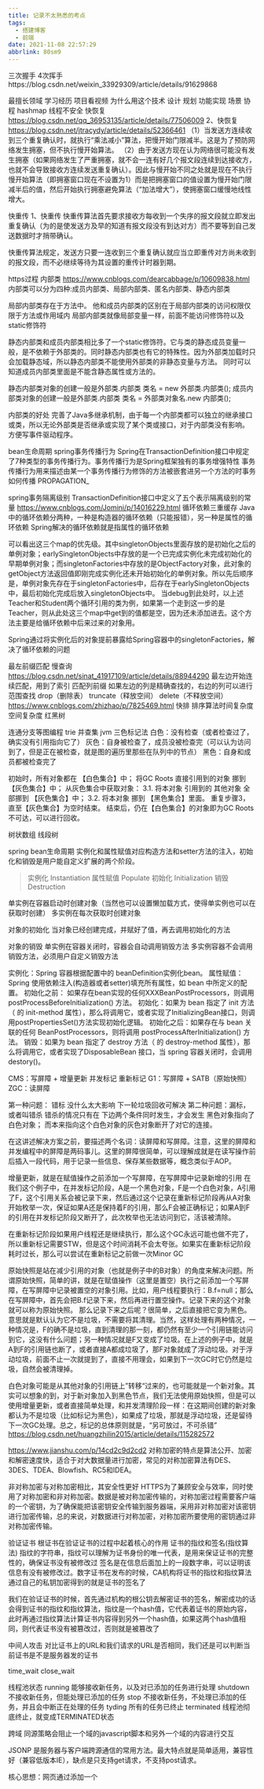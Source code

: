 ```yaml
---
title: 记录不太熟悉的考点
tags:
  - 搭建博客
  - 前端
date: 2021-11-08 22:57:29
abbrlink: 80sm9
---
```

三次握手  4次挥手https://blog.csdn.net/weixin_33929309/article/details/91629868

最擅长领域  学习经历 
项目看视频   为什么用这个技术  设计 规划   功能实现  场景
协程
hashmap 线程不安全
快恢复     https://blog.csdn.net/qq_36953135/article/details/77506009
2、快恢复   https://blog.csdn.net/jtracydy/article/details/52366461
（1）当发送方连续收到三个重复确认时，就执行“乘法减小”算法，把慢开始门限减半。这是为了预防网络发生拥塞，但不执行慢开始算法。
（2）由于发送方现在认为网络很可能没有发生拥塞（如果网络发生了严重拥塞，就不会一连有好几个报文段连续到达接收方，也就不会导致接收方连续发送重复确认）。因此与慢开始不同之处就是现在不执行慢开始算法（即拥塞窗口现在不设置为1）而是把拥塞窗口的值设置为慢开始门限减半后的值，然后开始执行拥塞避免算法（“加法增大”），使拥塞窗口缓慢地线性增大。

快重传
1、快重传
快重传算法首先要求接收方每收到一个失序的报文段就立即发出重复确认（为的是使发送方及早的知道有报文段没有到达对方）而不要等到自己发送数据时才捎带确认。

快重传算法规定，发送方只要一连收到三个重复确认就应当立即重传对方尚未收到的报文段，而不必继续等待为其设置的重传计时器到期。

https过程
内部类    https://www.cnblogs.com/dearcabbage/p/10609838.html
内部类可以分为四种:成员内部类、局部内部类、匿名内部类、静态内部类

局部内部类存在于方法中。
他和成员内部类的区别在于局部内部类的访问权限仅限于方法或作用域内
局部内部类就像局部变量一样，前面不能访问修饰符以及static修饰符

静态内部类和成员内部类相比多了一个static修饰符。它与类的静态成员变量一般，是不依赖于外部类的。同时静态内部类也有它的特殊性。因为外部类加载时只会加载静态域，所以静态内部类不能使用外部类的非静态变量与方法。
同时可以知道成员内部类里面是不能含静态属性或方法的。

静态内部类对象的创建一般是外部类.内部类 类名 = new 外部类.内部类();
成员内部类对象的创建一般是外部类.内部类 类名 = 外部类对象名.new 内部类();

内部类的好处
完善了Java多继承机制，由于每一个内部类都可以独立的继承接口或类，所以无论外部类是否继承或实现了某个类或接口，对于内部类没有影响。
方便写事件驱动程序。


bean生命周期
spring事务传播行为
Spring在TransactionDefinition接口中规定了7种类型的事务传播行为。事务传播行为是Spring框架独有的事务增强特性
事务传播行为用来描述由某一个事务传播行为修饰的方法被嵌套进另一个方法的时事务如何传播
PROPAGATION_

spring事务隔离级别
TransactionDefinition接口中定义了五个表示隔离级别的常量
https://www.cnblogs.com/Jomini/p/14016229.html
循环依赖三重缓存
 Java中的循环依赖分两种，一种是构造器的循环依赖（只能报错），另一种是属性的循环依赖
 Spring解决的循环依赖就是指属性的循环依赖

可以看出这三个map的优先级。其中singletonObjects里面存放的是初始化之后的单例对象；earlySingletonObjects中存放的是一个已完成实例化未完成初始化的早期单例对象；而singletonFactories中存放的是ObjectFactory对象，此对象的getObject方法返回值即刚完成实例化还未开始初始化的单例对象。所以先后顺序是，单例对象先存在于singletonFactories中，后存在于earlySingletonObjects中，最后初始化完成后放入singletonObjects中。
当debug到此处时，以上述Teacher和Student两个循环引用的类为例，如果第一个走到这一步的是Teacher，则从此处这三个map中get到的值都是空，因为还未添加进去。这个方法主要是给循环依赖中后来过来的对象用。

Spring通过将实例化后的对象提前暴露给Spring容器中的singletonFactories，解决了循环依赖的问题

最左前缀匹配  慢查询
https://blog.csdn.net/sinat_41917109/article/details/88944290
最左边开始连续匹配，用到了索引
匹配列前缀
如果左边的列是精确查找的，右边的列可以进行范围查找
drop（删除表） truncate（释放空间） delete（不释放空间）     
https://www.cnblogs.com/zhizhao/p/7825469.html
快排 排序算法时间复杂度 空间复杂度
红黑树

连通分支等图编程  trie 并查集
jvm 三色标记法
白色：没有检查（或者检查过了，确实没有引用指向它了）
灰色：自身被检查了，成员没被检查完（可以认为访问到了，但是正在被检查，就是图的遍历里那些在队列中的节点）
黑色：自身和成员都被检查完了

初始时，所有对象都在 【白色集合】中；
将GC Roots 直接引用到的对象 挪到 【灰色集合】中；
从灰色集合中获取对象：
3.1. 将本对象 引用到的 其他对象 全部挪到 【灰色集合】中；
3.2. 将本对象 挪到 【黑色集合】里面。
重复步骤3，直至【灰色集合】为空时结束。
结束后，仍在【白色集合】的对象即为GC Roots 不可达，可以进行回收。


树状数组 线段树


spring bean生命周期
实例化和属性赋值对应构造方法和setter方法的注入，初始化和销毁是用户能自定义扩展的两个阶段。
>实例化 Instantiation
>属性赋值 Populate
>初始化 Initialization
>销毁 Destruction

单实例在容器启动时创建对象（当然也可以设置懒加载方式，使得单实例也可以在获取时创建）
多实例在每次获取时创建对象

对象的初始化
当对象已经创建完成，并赋好了值，再去调用初始化的方法

对象的销毁
单实例在容器关闭时，容器会自动调用销毁方法
多实例容器不会调用销毁方法，必须用户自定义销毁方法

实例化：Spring 容器根据配置中的 beanDefinition实例化bean。
属性赋值：Spring 使用依赖注入(构造器或者setter)填充所有属性，如 bean 中所定义的配置。
初始化之前： 如果存在bean实现的任何XXXBeanPostProcessors，则调用 postProcessBeforeInitialization() 方法。
初始化：如果为 bean 指定了 init 方法（ 的 init-method 属性），那么将调用它，或者实现了InitializingBean接口，则调用postPropertiesSet()方法实现初始化逻辑。
初始化之后：如果存在与 bean 关联的任何 BeanPostProcessors，则将调用 postProcessAfterInitialization() 方法。
销毁：如果为 bean 指定了 destroy 方法（ 的 destroy-method 属性），那么将调用它，或者实现了DisposableBean 接口，当 spring 容器关闭时，会调用 destory()。



CMS：写屏障 + 增量更新  并发标记  重新标记
G1：写屏障 + SATB（原始快照）
ZGC：读屏障

第一种问题： 错标   没什么太大影响 下一轮垃圾回收可解决
第二种问题：漏标，或者叫错杀
错杀的情况只有在 下边两个条件同时发生，才会发生
黑色对象指向了白色对象；
而本来指向这个白色对象的灰色对象断开了对它的连接。

在这讲述解决方案之前，要描述两个名词：读屏障和写屏障。注意，这里的屏障和并发编程中的屏障是两码事儿。这里的屏障很简单，可以理解成就是在读写操作前后插入一段代码，用于记录一些信息、保存某些数据等，概念类似于AOP。

增量更新，就是在赋值操作之前添加一个写屏障，在写屏障中记录新增的引用
在我们这个例子中，在并发标记阶段，A是一个黑色对象，F是一个白色对象，A引用了F，这个引用关系会被记录下来，然后通过这个记录在重新标记阶段再从A对象开始枚举一次，保证如果A还是保持着F的引用，那么F会被正确标记；如果A到F的引用在并发标记阶段又断开了，此次枚举也无法访问到它，活该被清除。

在重新标记阶段如果用户线程还是继续执行，那么这个GC永远可能也做不完了，所以重新标记需要STW，但是这个时间消耗不会太夸张。如果实在重新标记阶段耗时过长，那么可以尝试在重新标记之前做一次Minor GC

原始快照是站在减少引用的对象（也就是例子中的B对象）的角度来解决问题。所谓原始快照，简单的讲，就是在赋值操作（这里是置空）执行之前添加一个写屏障，在写屏障中记录被置空的对象引用。比如，用户线程要执行：B.f=null；那么在写屏障中，首先会把B.f记录下来，然后再进行置空操作。记录下来的这个对象就可以称为原始快照。
那么记录下来之后呢？很简单，之后直接把它变为黑色。意思就是默认认为它不是垃圾，不需要将其清理。当然，这样处理有两种情况，一种情况是，F的确不是垃圾，直到清理的那一刻，都仍然有至少一个引用链能访问到它，这没有什么问题；另一种情况就是F又变成了垃圾。在上述的例子中，就是A到F的引用链也断了，或者直接A都成垃圾了，那F对象就成了浮动垃圾。对于浮动垃圾，前面不止一次就提到了，直接不用理会，如果到下一次GC时它仍然是垃圾，自然会被清理掉。

白色对象可能是从其他对象的引用链上”转移“过来的，也可能就是一个新对象。其实可以想象的到，对于新对象加入到黑色节点，我们无法使用原始快照，但是可以使用增量更新，或者直接简单处理，和并发清理阶段一样：在这期间创建的新对象都认为不是垃圾（比如标记为黑色），如果成了垃圾，那就是浮动垃圾，还是留待下一次GC处理。总之，标记的总体原则就是，“另可放过，不可杀错”
https://blog.csdn.net/huangzhilin2015/article/details/115282572


https://www.jianshu.com/p/14cd2c9d2cd2
对称加密的特点是算法公开、加密和解密速度快，适合于对大数据量进行加密，常见的对称加密算法有DES、3DES、TDEA、Blowfish、RC5和IDEA。

非对称加密与对称加密相比，其安全性更好
HTTPS为了兼顾安全与效率，同时使用了对称加密和非对称加密。数据是被对称加密传输的，对称加密过程需要客户端的一个密钥，为了确保能把该密钥安全传输到服务器端，采用非对称加密对该密钥进行加密传输，总的来说，对数据进行对称加密，对称加密所要使用的密钥通过非对称加密传输。

验证证书
根证书在验证证书的过程中起着核心的作用
证书的指纹和签名(指纹算法)
指纹的字符串，指纹可以理解为证书身份的唯一代表，是用来保证证书的完整性的，确保证书没有被修改过
签名是在信息后面加上的一段数字串，可以证明该信息有没有被修改过。数字证书在发布的时候，CA机构将证书的指纹和指纹算法通过自己的私钥加密得到的就是证书的签名了

我们在验证证书的时候，首先通过机构的根公钥去解密证书的签名，解密成功的话会得到证书的指纹和指纹算法，指纹是一个hash值，它代表着证书的原始内容，此时再通过指纹算法计算证书内容得到另外一个hash值，如果这两个hash值相同，则代表证书没有被篡改过，否则就是被篡改了

中间人攻击  对比证书上的URL和我们请求的URL是否相同，我们还是可以判断当前证书是不是服务器发的证书

time_wait close_wait


线程池状态
running  能够接收新任务，以及对已添加的任务进行处理
shutdown    不接收新任务，但能处理已添加的任务
stop   不接收新任务，不处理已添加的任务，并且会中断正在处理的任务
tyding   所有的任务已终止
terminated   线程池彻底终止，就变成TERMINATED状态


跨域   同源策略会阻止一个域的javascript脚本和另外一个域的内容进行交互

JSONP 是服务器与客户端跨源通信的常用方法。最大特点就是简单适用，兼容性好（兼容低版本IE），缺点是只支持get请求，不支持post请求。

核心思想：网页通过添加一个<script>元素，向服务器请求 JSON 数据，服务器收到请求后，将数据放在一个指定名字的回调函数的参数位置传回来。
CORS 是跨域资源分享
nginx反向代理

restful接口
web攻击

jwt 字符串 hear payload 签名
token  服务端 生成验证 扩展 app 跨域
对于springSecurity的过滤器，我的理解是大致可以分为三类：

1.常规的过滤器，用于对http协议进行支持，如cors,xsrf,headerWrite等，它们通常需要沿着过滤链继续传递;

2.用于认证的过滤器，它们可以根据认证的结果对过滤链进行阻断，如直接返回结果给前端，或者重定向;

3.用于授权的过滤器，它以认证为前提。处于过滤链的末端，通过它之后，将会进入到servlet进行服务;


红黑树的规定   它能够确保任何一个节点的左右子树的高度差不会超过二者中较低那个的一倍

每个节点要么是红色，要么是黑色。
根节点必须是黑色
红色节点不能连续（也即是，红色节点的孩子和父亲都不能是红色）。
对于每个节点，从该点至null（树尾端）的任何路径，都含有相同个数的黑色节点

插入或者删除操作往往会破坏上述条件3或条件4，需要通过调整使得查找树重新满足红黑树的条件
一类是颜色调整，即改变某个节点的颜色；另一类是结构调整，集改变检索树的结构关系。结构调整过程包含两个基本操作：左旋（Rotate Left），右旋（RotateRight）。


设计模式的目的
公司有什么了解

explain 命令

二维数组寻找峰值 O(nlogm)
指针head变

跳跃表  压缩列表 

TCP粘包拆包
happens before
分布式  高并发 微服务

字节序大端小端
大端字节序：高位字节在前，低位字节在后，这是人类读写数值的方法。
小端字节序：低位字节在前，高位字节在后，即以0x1122形式储存。

首先，为什么会有小端字节序？
答案是，计算机电路先处理低位字节，效率比较高，因为计算都是从低位开始的。所以，计算机的内部处理都是小端字节序。
但是，人类还是习惯读写大端字节序。所以，除了计算机的内部处理，其他的场合几乎都是大端字节序，比如网络传输和文件储存。
4.
计算机处理字节序的时候，不知道什么是高位字节，什么是低位字节。它只知道按顺序读取字节，先读第一个字节，再读第二个字节。
如果是大端字节序，先读到的就是高位字节，后读到的就是低位字节。小端字节序正好相反。
理解这一点，才能理解计算机如何处理字节序。


实现生产者消费者
jvm命令排查

I/O
zookeeper

序列化保证传输完整性

dto  vo
@Resource  和@Autowired

偏向锁  一个线程获取锁
轻量级锁 线程交替执行  不存在锁竞争

JVM会为每个线程在当前线程的栈帧中创建用于存储锁记录的空间，我们称为Displaced Mark Word。如果一个线程获得锁的时候发现是轻量级锁，会把锁的Mark Word复制到自己的Displaced Mark Word里面。

然后线程尝试用CAS操作将自己线程栈中拷贝的锁记录的地址写入到锁对象的Mark Word中。如果成功，当前线程获得锁，如果失败，表示Mark Word已经被替换成了其他线程的锁记录，说明在与其它线程竞争锁，当前线程就尝试使用自旋来获取锁。

自旋（不释放cpu 空操作）

JDK采用了适应性自旋，简单来说就是线程如果自旋成功了，则下次自旋时触发重量级锁的阀值会更高，如果自旋失败了，则自旋的次数就会减少。


当前线程会使用CAS操作将Displaced Mark Word的内容复制回锁的Mark Word里面。如果没有发生竞争，那么这个复制的操作会成功。如果有其他线程因为自旋多次导致轻量级锁升级成了重量级锁，那么CAS操作会失败，此时会释放锁并唤醒被阻塞的线程。(锁释放失败)

重量级锁  操作系统Mutex lock   重量级锁会设置几种状态用来区分请求的线程
阻塞 唤醒开销大
重量级锁就是由对象监视器monitor来实现的，当多个线程同时请求某个重量级锁时，重量级锁会设置几种状态用来区分请求的线程：


锁降级因为如果没有多线程竞争，还是使用重量级锁会造成额外的开销，所以当JVM进入SafePoint安全点（可以简单的认为安全点就是所有用户线程都停止的，只有JVM垃圾回收线程可以执行）的时候，会检查是否有闲置的Monitor，然后试图进行降级。

偏向锁的解锁很简单，其仅仅将线程的栈中的最近一条 lockrecord的 obj字段设置为null

ReentrantLock公平锁和非公平锁

其次是synchronized的等待队列只有一个(调用wait()方法的线程会进入等待队列)，而ReentrantLock可以有多个条件等待队列。

注解可以是作用于源码层面，字节码文件层面，运行时层面。

通常情况下，我们使用的注解都是运行时注解，在运行时，JVM在运行时会针对注解生成一个动态代理类，通过反射获取注解时，实际上返回的是Java运行时生成的动态代理对象$Proxy1，而Proxy类就是我们注解（接口）的具体实现类。

扩容  hashtable(sychronized)  concurrenthashmap(标识节点 到新数组)

>假设原数组长度为16，length-1二进制表示为1111。key1的hash值为9，二进制表示为01001，key2的hash值为25，11001，

所以hash&(length-1)的结果只要看低4位的结果，9和25的低4位都是1001，所以计算结果一致，计算结果都是9，所以在数组中处于数组下标为9的元素链表中。

扩容后数组长度为32，length-1二进制表示为11111，key1的hash值为9，二进制表示为01001，key2的hash值为25，11001，

所以hash&(2*length-1)的结果需要看低5位的结果，9和25的低4位都是1001，所以计算结果不一致，计算结果都是9和25，因为key2的hash值的第五位为1，key1的hash值的第五位为0，所以会多16，也就是原数组长度的大小。

所以原数组同一下标index下的链表存储的hash冲突的元素，扩容后在新数组中的下标newIndex要么为index，要么为index+length（去决定于hash值的第N位为1，还是0，也就是hash&length的结果，原数组长度length为2的N-1次幂）

所以会遍历链表(或者红黑树)，然后对数组下标index下每个节点计算hash&length的结果，然后存放在两个不同的临时链表中，遍历完成后，hash&length结果为0的元素组成的临时链表会存储在新数组index位置，hash&length结果为1的元素组成的临时链表会存储在新数组index+length位置。


>ConcurrentHashMap，HashTable是线程安全的， 在多线程操作时，因为get(key)和containsKey(key)两个操作和在一起不是一个原子性操作，可能在containsKey(key)时发现存在这个键值对，但是get(key)时，有其他线程删除了键值对，导致get(key)返回的Node是null，然后执行方法时抛出异常。所以无法区分value为null还是不存在key。


LinkedHashMap   LRU    before指针 after指针


hashmap链表成环  1.7
扩容头插法


1.8之后
首先迁移时不是拿到一个键值对就迁移一个了，而是对一个数组下标下的链表进行遍历，根据hash值的不同，分成两个链表，然后将两个链表分别设置到新的数组的
下标下。

扩容尾插法

https://blog.csdn.net/jiangjunlanzhoulan/article/details/81239054


concurrenthashmap

atomic原子变量类就是乐观锁

time_wait状态存在的意义是可以有效地终止TCP连接

LockSupport

jdk动态代理
Proxy.newProxyInstance()

创建一个类，继承InvocationHandler，重写invoke()方法，在这个方法里面做一些日志打印的操作后，然后通过反射的API调用method.invoke(target, args);

实现原理：就是在调用Proxy.newProxyInstance()时会根据类加载器和目标类Class对象动态创建一个代理类出来，动态代理类的所有方法的实现都是向下面这样，方法内部都是调用invocationHandler的invoke()方法

cglib动态代理

创建一个类，继承MethodInterceptor类，重写intercept方法，接受方法调用。创建一个Enhancer实例，设置代理类的父类为目标类，设置回调。


树状数组 是一种用于维护前缀信息的的数据结构

Floyd算法 （最短路径）


jquery  bootstrap

油猴脚本
https://blog.csdn.net/u011054333/article/details/104101806


项目遇到问题   项目亮点





JVM
组成：类加载器，运行时数据区，内存分区，执行引擎，本地库接口，
类加载：

双亲委派机制：加载器（应用加载器，扩展加载器，根加载器）
JVM启动过程（JVM的装入环境和配置（查JRE）、装载JVM（LoadJavaVM）、初始化JVM（CreateJavaVM），运行Java程序（GetMainClassName））
JVM内存模型：
本地方法栈：执行本地native方法
虚拟机方法栈:执行java方法（局部变量表、操作数栈、动态连接、方法出口）
程序计数器：字节码的行号
方法区：虚拟机加载的类型信息、常量、静态变量、即时编译器编译后的代码缓存等 1.8之前永生代堆中，之后本地内存元空间
堆
内存溢出泄露：
java编译过程：初始化插入式注解处理器、解析与填充符号表过程、注解处理、分析与字节码生成）


Redis扩容机制


时间复杂度分析


web开发
spring核心：aop（动态代理，切点切面通知）ioc(控制反转 DI)
JDK动态代理和cglib区别：接口   ；底层字节码技术，子类代理（在性能方面，CGLib高很多。但是，CGLib在创建代理对象时所花费的时间多）
spring boot：使用“习惯优于配置”的理念，很容易创建一个能独立运行、准生产级别、基于Spring框架的项目
stater:Spring Boot通过提供众多起步依赖（Starter）降低项目依赖的复杂度
springboot启动流程： 
自动装配：引入对应的Starters，Spring Boot启动时便会自动加载相关依赖，配置相应的初始化参数
过程：Spring Boot通过@EnableAutoConfiguration注解开启自动配置，加载spring.factories中注册的各种AutoConfiguration类（@Conditional指定的生效条件），实例化类中定义的Bean（组件等），并注入Spring容器
常用注解：@SpringBootApplication（启动类）；@EnableAutoConfiguration（自动配置） @Import @Conditional
@Autowired @Resource 区别：Spring注解，JDK注解； 按类型注入，按名称（也可以按类型）注入； 
bean的作用域：@Scope注解修改Bean的作用域
bean生命周期：实例化 -> 属性赋值 -> 初始化 -> 销毁
解决循环依赖：
  a. 构造器：这种依赖spring是处理不了的，抛出异常。
  b. 单例模式下的setter：通过“三级缓存”处理循环依赖。
  c. 非单例：无法处理。
这三级缓存的作用分别是：
spring管理事务：编程式事务  声明式事务 （@Transactional）
spirng事务传播方式：
spring MVC：
流程：请求 建立连接 前端控制器 请求映射器 请求适配器 ModelAndView 视图解析器 view  渲染返回
注解：@RequestMapping （请求地址映射）@RequestParam（请求参数绑定）@RequestBody：@PathVaribale（绑定url中的占位符）


rehash
switch里面内容


正向代理和反向代理

tomcat类加载   字节码文件剖析

vo dto
https://www.cnblogs.com/zxf330301/p/6534643.html


http缓存


多路io复用

